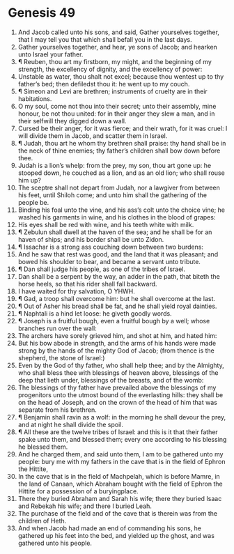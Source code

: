 ﻿# Genesis 49
1. And Jacob called unto his sons, and said, Gather yourselves together, that I may tell you that which shall befall you in the last days. 
2. Gather yourselves together, and hear, ye sons of Jacob; and hearken unto Israel your father. 
3. ¶ Reuben, thou art my firstborn, my might, and the beginning of my strength, the excellency of dignity, and the excellency of power: 
4. Unstable as water, thou shalt not excel; because thou wentest up to thy father’s bed; then defiledst thou it: he went up to my couch. 
5. ¶ Simeon and Levi are brethren; instruments of cruelty are in their habitations. 
6. O my soul, come not thou into their secret; unto their assembly, mine honour, be not thou united: for in their anger they slew a man, and in their selfwill they digged down a wall. 
7. Cursed be their anger, for it was fierce; and their wrath, for it was cruel: I will divide them in Jacob, and scatter them in Israel. 
8. ¶ Judah, thou art he whom thy brethren shall praise: thy hand shall be in the neck of thine enemies; thy father’s children shall bow down before thee. 
9. Judah is a lion’s whelp: from the prey, my son, thou art gone up: he stooped down, he couched as a lion, and as an old lion; who shall rouse him up? 
10. The sceptre shall not depart from Judah, nor a lawgiver from between his feet, until Shiloh come; and unto him shall the gathering of the people be. 
11. Binding his foal unto the vine, and his ass’s colt unto the choice vine; he washed his garments in wine, and his clothes in the blood of grapes: 
12. His eyes shall be red with wine, and his teeth white with milk. 
13. ¶ Zebulun shall dwell at the haven of the sea; and he shall be for an haven of ships; and his border shall be unto Zidon. 
14. ¶ Issachar is a strong ass couching down between two burdens: 
15. And he saw that rest was good, and the land that it was pleasant; and bowed his shoulder to bear, and became a servant unto tribute. 
16. ¶ Dan shall judge his people, as one of the tribes of Israel. 
17. Dan shall be a serpent by the way, an adder in the path, that biteth the horse heels, so that his rider shall fall backward. 
18. I have waited for thy salvation, O YHWH. 
19. ¶ Gad, a troop shall overcome him: but he shall overcome at the last. 
20. ¶ Out of Asher his bread shall be fat, and he shall yield royal dainties. 
21. ¶ Naphtali is a hind let loose: he giveth goodly words. 
22. ¶ Joseph is a fruitful bough, even a fruitful bough by a well; whose branches run over the wall: 
23. The archers have sorely grieved him, and shot at him, and hated him: 
24. But his bow abode in strength, and the arms of his hands were made strong by the hands of the mighty God of Jacob; (from thence is the shepherd, the stone of Israel:) 
25. Even by the God of thy father, who shall help thee; and by the Almighty, who shall bless thee with blessings of heaven above, blessings of the deep that lieth under, blessings of the breasts, and of the womb: 
26. The blessings of thy father have prevailed above the blessings of my progenitors unto the utmost bound of the everlasting hills: they shall be on the head of Joseph, and on the crown of the head of him that was separate from his brethren. 
27. ¶ Benjamin shall ravin as a wolf: in the morning he shall devour the prey, and at night he shall divide the spoil. 
28. ¶ All these are the twelve tribes of Israel: and this is it that their father spake unto them, and blessed them; every one according to his blessing he blessed them. 
29. And he charged them, and said unto them, I am to be gathered unto my people: bury me with my fathers in the cave that is in the field of Ephron the Hittite, 
30. In the cave that is in the field of Machpelah, which is before Mamre, in the land of Canaan, which Abraham bought with the field of Ephron the Hittite for a possession of a buryingplace. 
31. There they buried Abraham and Sarah his wife; there they buried Isaac and Rebekah his wife; and there I buried Leah. 
32. The purchase of the field and of the cave that is therein was from the children of Heth. 
33. And when Jacob had made an end of commanding his sons, he gathered up his feet into the bed, and yielded up the ghost, and was gathered unto his people. 
